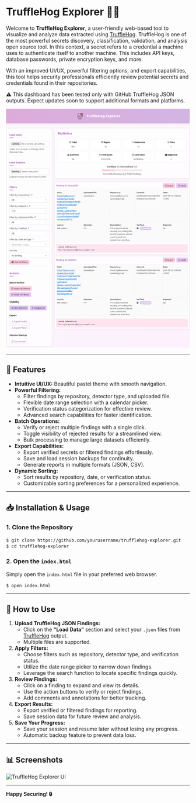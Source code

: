 # TruffleHog Explorer 🕵️‍♂️

Welcome to **TruffleHog Explorer**, a user-friendly web-based tool to visualize and analyze data extracted using [TruffleHog](https://github.com/trufflesecurity/trufflehog). TruffleHog is one of the most powerful secrets discovery, classification, validation, and analysis open source tool. In this context, a secret refers to a credential a machine uses to authenticate itself to another machine. This includes API keys, database passwords, private encryption keys, and more.

With an improved UI/UX, powerful filtering options, and export capabilities, this tool helps security professionals efficiently review potential secrets and credentials found in their repositories.

⚠️ This dashboard has been tested only with GitHub TruffleHog JSON outputs. Expect updates soon to support additional formats and platforms.


![TruffleHog Explorer Screenshot](static/screenshot.png)

---

## 🚀 Features

- **Intuitive UI/UX:** Beautiful pastel theme with smooth navigation.
- **Powerful Filtering:**
  - Filter findings by repository, detector type, and uploaded file.
  - Flexible date range selection with a calendar picker.
  - Verification status categorization for effective review.
  - Advanced search capabilities for faster identification.
- **Batch Operations:**
  - Verify or reject multiple findings with a single click.
  - Toggle visibility of rejected results for a streamlined view.
  - Bulk processing to manage large datasets efficiently.
- **Export Capabilities:**
  - Export verified secrets or filtered findings effortlessly.
  - Save and load session backups for continuity.
  - Generate reports in multiple formats (JSON, CSV).
- **Dynamic Sorting:**
  - Sort results by repository, date, or verification status.
  - Customizable sorting preferences for a personalized experience.

---

## 📥 Installation & Usage

### 1. Clone the Repository
```bash
$ git clone https://github.com/yourusername/trufflehog-explorer.git
$ cd trufflehog-explorer
```

### 2. Open the `index.html`
Simply open the `index.html` file in your preferred web browser.

```bash
$ open index.html
```

---

## 📂 How to Use

1. **Upload TruffleHog JSON Findings:**
   - Click on the **"Load Data"** section and select your `.json` files from [TruffleHog](https://github.com/trufflesecurity/trufflehog) output.
   - Multiple files are supported.
2. **Apply Filters:**
   - Choose filters such as repository, detector type, and verification status.
   - Utilize the date range picker to narrow down findings.
   - Leverage the search function to locate specific findings quickly.
3. **Review Findings:**
   - Click on a finding to expand and view its details.
   - Use the action buttons to verify or reject findings.
   - Add comments and annotations for better tracking.
4. **Export Results:**
   - Export verified or filtered findings for reporting.
   - Save session data for future review and analysis.
5. **Save Your Progress:**
   - Save your session and resume later without losing any progress.
   - Automatic backup feature to prevent data loss.

---

## 📊 Screenshots

![TruffleHog Explorer UI](static/screenshot_ui.png)

---

**Happy Securing! 🔒**


